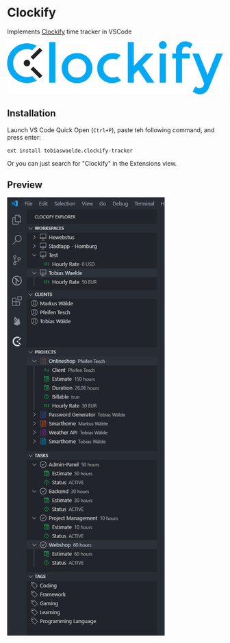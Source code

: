 # Clockify
Implements [Clockify](https://clockify.me/) time tracker in VSCode

![Clockify logo](assets/logo.png)

## Installation
Launch VS Code Quick Open (`Ctrl+P`), paste teh following command, and press enter:
```
ext install tobiaswaelde.clockify-tracker
```

Or you can just search for "Clockify" in the Extensions view.

## Preview
![Clockify TreeView screenshot](images/preview-treeview.png)